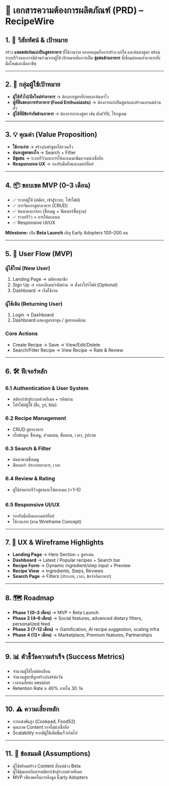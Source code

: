 # 📑 เอกสารความต้องการผลิตภัณฑ์ (PRD) – RecipeWire

## 1. 🎯 วิสัยทัศน์ & เป้าหมาย

สร้าง **แพลตฟอร์มแบ่งปันสูตรอาหาร** ที่ใช้งานง่าย ครอบคลุมทั้งการสร้าง แก้ไข และค้นหาสูตร พร้อมระบบรีวิวและการมีส่วนร่วมจากผู้ใช้ เป้าหมายคือการเป็น **ชุมชนด้านอาหาร** ที่เชื่อมต่อคนทำอาหารทั้งมือใหม่และมืออาชีพ

---

## 2. 👥 กลุ่มผู้ใช้เป้าหมาย

- **ผู้ใช้ทั่วไป/มือใหม่ทำอาหาร** → ต้องการสูตรที่ง่ายและค้นหาไว
- **ผู้ที่ชื่นชอบการทำอาหาร (Food Enthusiasts)** → ต้องการแบ่งปันสูตรและสร้างแบรนด์ส่วนตัว
- **ผู้ใช้ที่มีข้อจำกัดด้านอาหาร** → ต้องการกรองสูตร เช่น มังสวิรัติ, ไร้กลูเตน

---

## 3. 💡 คุณค่า (Value Proposition)

- **ใช้งานง่าย** → สร้าง/แชร์สูตรได้รวดเร็ว
- **ค้นหาสูตรตรงใจ** → Search + Filter
- **มีชุมชน** → ระบบรีวิวและการให้คะแนนเพิ่มความน่าเชื่อถือ
- **Responsive UX** → รองรับมือถือและเดสก์ท็อป

---

## 4. 📦 ขอบเขต MVP (0–3 เดือน)

- ✅ ระบบผู้ใช้ (สมัคร, เข้าสู่ระบบ, โปรไฟล์)
- ✅ การจัดการสูตรอาหาร (CRUD)
- ✅ ค้นหาและกรอง (ชื่อเมนู + ฟิลเตอร์พื้นฐาน)
- ✅ ระบบรีวิว + การให้คะแนน
- ✅ Responsive UI/UX

**Milestone:** เปิด **Beta Launch** เชิญ Early Adopters 100–200 คน

---

## 5. 🧭 User Flow (MVP)

### ผู้ใช้ใหม่ (New User)

1. Landing Page → สมัครสมาชิก
2. Sign Up → กรอกอีเมล/รหัสผ่าน → ตั้งค่าโปรไฟล์ (Optional)
3. Dashboard → เริ่มใช้งาน

### ผู้ใช้เดิม (Returning User)

1. Login → Dashboard
2. Dashboard แสดงสูตรล่าสุด / สูตรยอดนิยม

### Core Actions

- Create Recipe → Save → View/Edit/Delete
- Search/Filter Recipe → View Recipe → Rate & Review

---

## 6. 🛠️ ฟีเจอร์หลัก

### 6.1 Authentication & User System

- สมัคร/เข้าสู่ระบบด้วยอีเมล + รหัสผ่าน
- โปรไฟล์ผู้ใช้ (ชื่อ, รูป, bio)

### 6.2 Recipe Management

- CRUD สูตรอาหาร
- เก็บข้อมูล: ชื่อเมนู, ส่วนผสม, ขั้นตอน, เวลา, รูปภาพ

### 6.3 Search & Filter

- ค้นหาตามชื่อเมนู
- ฟิลเตอร์: ประเภทอาหาร, เวลา

### 6.4 Review & Rating

- ผู้ใช้สามารถรีวิวสูตรและให้คะแนน (⭐1–5)

### 6.5 Responsive UI/UX

- รองรับมือถือและเดสก์ท็อป
- ใช้งานง่าย (ตาม Wireframe Concept)

---

## 7. 🎨 UX & Wireframe Highlights

- **Landing Page** → Hero Section + สูตรเด่น
- **Dashboard** → Latest / Popular recipes + Search bar
- **Recipe Form** → Dynamic ingredient/step input + Preview
- **Recipe View** → Ingredients, Steps, Reviews
- **Search Page** → Filters (ประเภท, เวลา, ข้อจำกัดอาหาร)

---

## 8. 🗺️ Roadmap

- **Phase 1 (0–3 เดือน)** → MVP + Beta Launch
- **Phase 2 (4–6 เดือน)** → Social features, advanced dietary filters, personalized feed
- **Phase 3 (7–12 เดือน)** → Gamification, AI recipe suggestion, scaling infra
- **Phase 4 (12+ เดือน)** → Marketplace, Premium features, Partnerships

---

## 9. 📊 ตัวชี้วัดความสำเร็จ (Success Metrics)

- จำนวนผู้ใช้ใหม่ต่อเดือน
- จำนวนสูตรที่ถูกสร้าง/แชร์ต่อวัน
- เวลาเฉลี่ยต่อ session
- Retention Rate ≥ 40% ภายใน 30 วัน

---

## 10. ⚠️ ความเสี่ยงหลัก

- การแข่งขันสูง (Cookpad, Food52)
- คุณภาพ Content อาจไม่น่าเชื่อถือ
- Scalability หากมีผู้ใช้เพิ่มขึ้นเร็วเกินไป

---

## 11. 📌 ข้อสมมติ (Assumptions)

- ผู้ใช้พร้อมสร้าง Content ตั้งแต่ช่วง Beta
- ผู้ใช้คุ้นเคยกับการสมัคร/เข้าสู่ระบบด้วยอีเมล
- MVP เพียงพอในการดึงดูด Early Adopters
